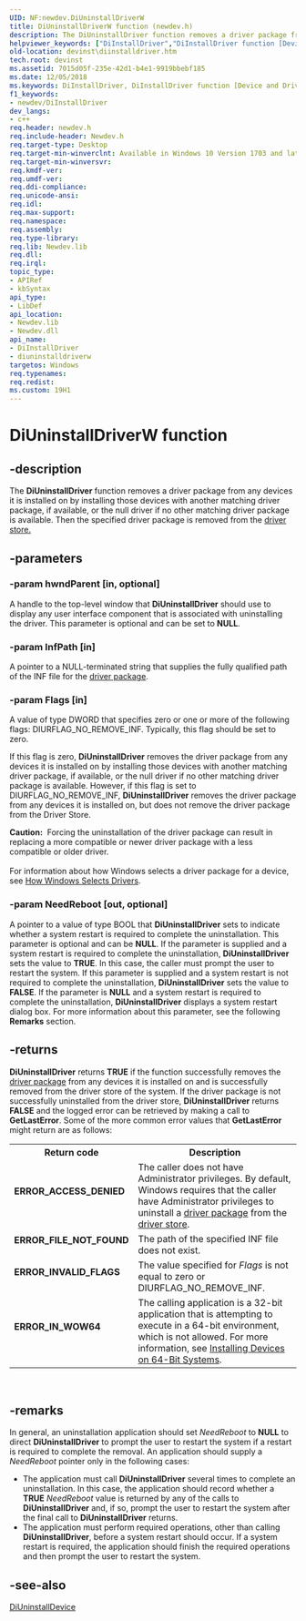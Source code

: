 ```yaml
---
UID: NF:newdev.DiUninstallDriverW
title: DiUninstallDriverW function (newdev.h)
description: The DiUninstallDriver function removes a driver package from any devices it is installed on by installing those devices with another matching driver package, if available, or the null driver if no other matching driver package is available. Then the specified driver package is removed from the driver store.
helpviewer_keywords: ["DiInstallDriver","DiInstallDriver function [Device and Driver Installation]","DiInstallDriverA","DiInstallDriverW","devinst.diinstalldriver","di-rtns_acf16c10-0aba-472a-8e3d-9c7dcc136449.xml","newdev/DiInstallDriver"]
old-location: devinst\diinstalldriver.htm
tech.root: devinst
ms.assetid: 7015d05f-235e-42d1-b4e1-9919bbebf185
ms.date: 12/05/2018
ms.keywords: DiInstallDriver, DiInstallDriver function [Device and Driver Installation], DiInstallDriverA, DiInstallDriverW, devinst.diinstalldriver, di-rtns_acf16c10-0aba-472a-8e3d-9c7dcc136449.xml, newdev/DiInstallDriver
f1_keywords:
- newdev/DiInstallDriver
dev_langs:
- c++
req.header: newdev.h
req.include-header: Newdev.h
req.target-type: Desktop
req.target-min-winverclnt: Available in Windows 10 Version 1703 and later versions of Windows.
req.target-min-winversvr: 
req.kmdf-ver: 
req.umdf-ver: 
req.ddi-compliance: 
req.unicode-ansi: 
req.idl: 
req.max-support: 
req.namespace: 
req.assembly: 
req.type-library: 
req.lib: Newdev.lib
req.dll: 
req.irql: 
topic_type:
- APIRef
- kbSyntax
api_type:
- LibDef
api_location:
- Newdev.lib
- Newdev.dll
api_name:
- DiInstallDriver
- diuninstalldriverw
targetos: Windows
req.typenames: 
req.redist: 
ms.custom: 19H1
---
```


# DiUninstallDriverW function


## -description


The <b>DiUninstallDriver</b> function removes a driver package from any devices it is installed on by installing those devices with another matching driver package, if available, or the null driver if no other matching driver package is available. Then the specified driver package is removed from the <a href="https://docs.microsoft.com/windows-hardware/drivers/install/driver-store">driver store.</a> 


## -parameters




### -param hwndParent [in, optional]

A handle to the top-level window that <b>DiUninstallDriver</b> should use to display any user interface component that is associated with uninstalling the driver. This parameter is optional and can be set to <b>NULL</b>. 


### -param InfPath [in]

A pointer to a NULL-terminated string that supplies the fully qualified path of the INF file for the <a href="https://docs.microsoft.com/windows-hardware/drivers/install/driver-packages">driver package</a>.


### -param Flags [in]

A value of type DWORD that specifies zero or one or more of the following flags: DIURFLAG_NO_REMOVE_INF. Typically, this flag should be set to zero. 

If this flag is zero, <b>DiUninstallDriver</b> removes the driver package from any devices it is installed on by installing those devices with another matching driver package, if available, or the null driver if no other matching driver package is available. However, if this flag is set to DIURFLAG_NO_REMOVE_INF, <b>DiUninstallDriver</b> removes the driver package from any devices it is installed on, but does not remove the driver package from the Driver Store.

<div class="alert"><b>Caution:</b>  Forcing the uninstallation of the driver package can result in replacing a more compatible or newer driver package with a less compatible or older driver. </div>
<div> </div>
For information about how Windows selects a driver package for a device, see <a href="https://docs.microsoft.com/windows-hardware/drivers/install/how-setup-selects-drivers">How Windows Selects Drivers</a>.


### -param NeedReboot [out, optional]

A pointer to a value of type BOOL that <b>DiUninstallDriver</b> sets to indicate whether a system restart is required to complete the uninstallation. This parameter is optional and can be <b>NULL</b>. If the parameter is supplied and a system restart is required to complete the uninstallation, <b>DiUninstallDriver</b> sets the value to <b>TRUE</b>. In this case, the caller must prompt the user to restart the system. If this parameter is supplied and a system restart is not required to complete the uninstallation, <b>DiUninstallDriver</b> sets the value to <b>FALSE</b>. If the parameter is <b>NULL</b> and a system restart is required to complete the uninstallation, <b>DiUninstallDriver</b> displays a system restart dialog box. For more information about this parameter, see the following <b>Remarks</b> section. 


## -returns



<b>DiUninstallDriver</b> returns <b>TRUE</b> if the function successfully removes the <a href="https://docs.microsoft.com/windows-hardware/drivers/install/driver-packages">driver package</a> from any devices it is installed on and is successfully removed from the driver store of the system. If the driver package is not successfully uninstalled from the driver store, <b>DiUninstallDriver</b> returns <b>FALSE</b> and the logged error can be retrieved by making a call to <b>GetLastError</b>. Some of the more common error values that <b>GetLastError</b> might return are as follows:

<table>
<tr>
<th>Return code</th>
<th>Description</th>
</tr>
<tr>
<td width="40%">
<dl>
<dt><b>ERROR_ACCESS_DENIED</b></dt>
</dl>
</td>
<td width="60%">
The caller does not have Administrator privileges. By default, Windows requires that the caller have Administrator privileges to uninstall a <a href="https://docs.microsoft.com/windows-hardware/drivers/install/driver-packages">driver package</a> from the <a href="https://docs.microsoft.com/windows-hardware/drivers/install/driver-store">driver store</a>. 

</td>
</tr>
<tr>
<td width="40%">
<dl>
<dt><b>ERROR_FILE_NOT_FOUND</b></dt>
</dl>
</td>
<td width="60%">
The path of the specified INF file does not exist.

</td>
</tr>
<tr>
<td width="40%">
<dl>
<dt><b>ERROR_INVALID_FLAGS</b></dt>
</dl>
</td>
<td width="60%">
The value specified for <i>Flags</i> is not equal to zero or DIURFLAG_NO_REMOVE_INF.

</td>
</tr>
<tr>
<td width="40%">
<dl>
<dt><b>ERROR_IN_WOW64</b></dt>
</dl>
</td>
<td width="60%">
The calling application is a 32-bit application that is attempting to execute in a 64-bit environment, which is not allowed. For more information, see <a href="https://docs.microsoft.com/windows-hardware/drivers/install/device-installations-on-64-bit-systems">Installing Devices on 64-Bit Systems</a>.

</td>
</tr>
</table>
 




## -remarks


In general, an uninstallation application should set <i>NeedReboot</i> to <b>NULL</b> to direct <b>DiUninstallDriver</b> to prompt the user to restart the system if a restart is required to complete the removal. An application should supply a <i>NeedReboot</i> pointer only in the following cases:

<ul>
<li>
The application must call <b>DiUninstallDriver</b> several times to complete an uninstallation. In this case, the application should record whether a <b>TRUE</b> <i>NeedReboot</i> value is returned by any of the calls to <b>DiUninstallDriver</b> and, if so, prompt the user to restart the system after the final call to <b>DiUninstallDriver</b> returns.

</li>
<li>
The application must perform required operations, other than calling <b>DiUninstallDriver</b>, before a system restart should occur. If a system restart is required, the application should finish the required operations and then prompt the user to restart the system. 

</li>

</ul>



## -see-also




<a href="https://docs.microsoft.com/windows/desktop/api/newdev/nf-newdev-diinstalldevice">DiUninstallDevice</a>
